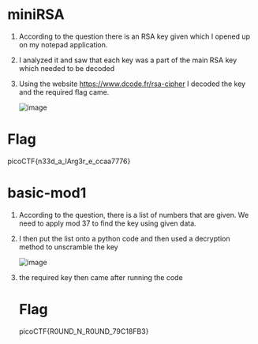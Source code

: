 # miniRSA

1) According to the question there is an RSA key given which I opened up on my notepad application.
2) I analyzed it and saw that each key was a part of the main RSA key which needed to be decoded
3) Using the website https://www.dcode.fr/rsa-cipher I decoded the key and the required flag came.
 
   ![image](https://github.com/Snapskillz123/picoCTF/assets/149099858/d532fbb9-8dc3-4d2e-b85b-f1d32d45fbe6)

  # Flag

  picoCTF{n33d_a_lArg3r_e_ccaa7776}

# basic-mod1

1) According to the question, there is a list of numbers that are given. We need to apply mod 37 to find the key using given data.
2) I then put the list onto a python code and then used a decryption method to unscramble the key
   
   ![image](https://github.com/Snapskillz123/picoCTF/assets/149099858/eef069a4-68e3-4fee-b3fc-362d17a949b6)

3) the required key then came after running the code

    # Flag

   picoCTF{R0UND_N_R0UND_79C18FB3}

